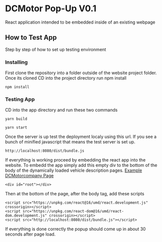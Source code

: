 # DCMotor Pop-Up V0.1

React application intended to be embedded inside of an existing webpage

## How to Test App

Step by step of how to set up testing environment

### Installing

First clone the repository into a folder outside of the website project folder.
Once its cloned CD into the project directory run npm install

```
npm install
```

### Testing App

CD into the app directory and run these two commands

```
yarn build
```
```
yarn start
```

Once the server is up test the deployment localy using this url. If you see a bunch of minified javascript that means the test server is set up.

```
http://localhost:8080/dist/bundle.js
```

If everything is working proceed by embedding the react app into the website.
To embedd the app simply add this empty div to the bottom of the body of the dynamically loaded vehicle description pages. [Example DCMotorcompany Page](https://www.dcmotorcompany.com/vehicle-details/2018-audi-q5-2-0t-premium-quattro-backup-camera-portland-or-id-32966059)

```
<div id="root"></div>
```

Then at the bottom of the page, after the body tag, add these scripts

```
<script src="https://unpkg.com/react@16/umd/react.development.js" crossorigin></script>
<script src="https://unpkg.com/react-dom@16/umd/react-dom.development.js" crossorigin></script>
<script src="http://localhost:8080/dist/bundle.js"></script>
```

If everything is done correctly the popup should come up in about 30 seconds after page load.
